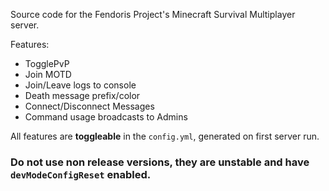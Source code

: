 Source code for the Fendoris Project's Minecraft Survival Multiplayer server.

Features:
- TogglePvP
- Join MOTD
- Join/Leave logs to console
- Death message prefix/color
- Connect/Disconnect Messages
- Command usage broadcasts to Admins

All features are **toggleable** in the `config.yml`, generated on first server run.
### Do not use non release versions, they are unstable and have `devModeConfigReset` enabled.

